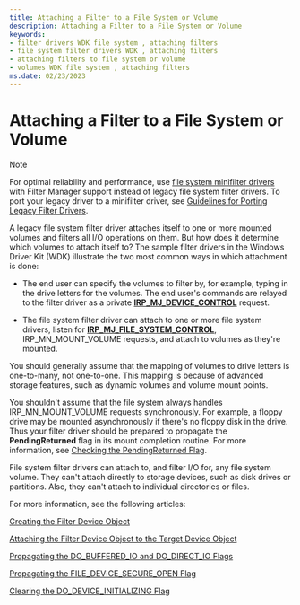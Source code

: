```yaml
---
title: Attaching a Filter to a File System or Volume
description: Attaching a Filter to a File System or Volume
keywords:
- filter drivers WDK file system , attaching filters
- file system filter drivers WDK , attaching filters
- attaching filters to file system or volume
- volumes WDK file system , attaching filters
ms.date: 02/23/2023
---
```


# Attaching a Filter to a File System or Volume

> [!NOTE]
> For optimal reliability and performance, use [file system minifilter drivers](./filter-manager-concepts.md) with Filter Manager support instead of legacy file system filter drivers. To port your legacy driver to a minifilter driver, see [Guidelines for Porting Legacy Filter Drivers](guidelines-for-porting-legacy-filter-drivers.md).

A legacy file system filter driver attaches itself to one or more mounted volumes and filters all I/O operations on them. But how does it determine which volumes to attach itself to? The sample filter drivers in the Windows Driver Kit (WDK) illustrate the two most common ways in which attachment is done:

- The end user can specify the volumes to filter by, for example, typing in the drive letters for the volumes. The end user's commands are relayed to the filter driver as a private [**IRP_MJ_DEVICE_CONTROL**](./irp-mj-device-control.md) request.

- The file system filter driver can attach to one or more file system drivers, listen for [**IRP_MJ_FILE_SYSTEM_CONTROL**](./irp-mj-file-system-control.md), IRP_MN_MOUNT_VOLUME requests, and attach to volumes as they're mounted.

You should generally assume that the mapping of volumes to drive letters is one-to-many, not one-to-one. This mapping is because of advanced storage features, such as dynamic volumes and volume mount points.

You shouldn't assume that the file system always handles IRP_MN_MOUNT_VOLUME requests synchronously. For example, a floppy drive may be mounted asynchronously if there's no floppy disk in the drive. Thus your filter driver should be prepared to propagate the **PendingReturned** flag in its mount completion routine. For more information, see [Checking the PendingReturned Flag](checking-the-pendingreturned-flag.md).

File system filter drivers can attach to, and filter I/O for, any file system volume. They can't attach directly to storage devices, such as disk drives or partitions. Also, they can't attach to individual directories or files.

For more information, see the following articles:

[Creating the Filter Device Object](creating-the-filter-device-object.md)

[Attaching the Filter Device Object to the Target Device Object](attaching-the-filter-device-object-to-the-target-device-object.md)

[Propagating the DO_BUFFERED_IO and DO_DIRECT_IO Flags](propagating-the-do-buffered-io-and-do-direct-io-flags.md)

[Propagating the FILE_DEVICE_SECURE_OPEN Flag](propagating-the-file-device-secure-open-flag.md)

[Clearing the DO_DEVICE_INITIALIZING Flag](clearing-the-do-device-initializing-flag.md)
